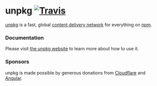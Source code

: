 # unpkg [![Travis][build-badge]][build]

[build-badge]: https://img.shields.io/travis/mjackson/unpkg/master.svg?style=flat-square
[build]: https://travis-ci.org/mjackson/unpkg

[unpkg](https://unpkg.com) is a fast, global [content delivery network](https://en.wikipedia.org/wiki/Content_delivery_network) for everything on [npm](https://www.npmjs.com/).

### Documentation

Please visit [the unpkg website](https://unpkg.com) to learn more about how to use it.

### Sponsors

unpkg is made possible by generous donations from [Cloudflare](https://cloudflare.com) and [Angular](https://angular.io).
